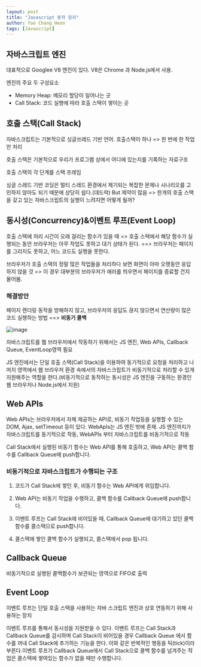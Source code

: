 ```yaml
---
layout: post
title: "Javascript 동작 원리"
author: Yoo Chang Heon
tags: [Javascript]
---
```


## 자바스크립트 엔진

대표적으로 Googlee V8 엔진이 있다. V8은 Chrome 과 Node.js에서 사용.

엔진의 주요 두 구성요소

- Memory Heap: 메모리 할당이 일어나는 곳
- Call Stack: 코드 실행에 따라 호출 스택이 쌓이는 곳

## 호출 스택(Call Stack)

자바스크립트는 기본적으로 싱글쓰레드 기반 언어. 호출스택이 하나 => 한 번에 한 작업만 처리

호출 스택은 기본적으로 우리가 프로그램 상에서 어디에 있는지를 기록하는 자료구조

호출 스택의 각 단계를 스택 프레임

싱글 스레드 기반 코딩은 멀티 스레드 환경에서 제기되는 복잡한 문제나 시나리오를 고민하지 않아도 되기 때문에 상당히 쉽다.(데드락) But 제약이 많음 => 한개의 호출 스택을 갖고 있는 자바스크립트의 실행이 느려지면 어떻게 될까?

## 동시성(Concurrency)&이벤트 루프(Event Loop)

호출 스택에 처리 시간이 오래 걸리는 함수가 있을 때 => 호출 스택에서 해당 함수가 실행되는 동안 브라우저는 아무 작업도 못하고 대기 상태가 된다. ==> 브라우저는 페이지를 그리지도 못하고, 어느 코드도 실행을 못한다.

브라우저가 호출 스택의 정말 많은 작업들을 처리하다 보면 화면이 아마 오랫동안 응답하지 않을 것 => 이 경우 대부분의 브라우저가 에러를 띄우면서 페이지를 종료할 건지 물어봄.

### 해결방안

페이지 렌더링 동작을 방해하지 않고, 브라우저의 응답도 끊지 않으면서 연산량이 많은 코드 실행하는 방법 ==> <b>비동기 콜백</b>

![image](https://user-images.githubusercontent.com/49175629/155934946-176aa5e7-6c06-4f16-8551-95b8b9821c7c.png)

자바스크립트를 웹 브라우저에서 작동하기 위해서는 JS 엔진, Web APIs, Callback Queue, EventLoop영역 필요

JS 엔진에서는 단일 호출 스택(Call Stack)을 이용하여 동기적으로 요청을 처리하고 나머지 영역에서 웹 브라우저 환경 속에서의 자바스크립트가 비동기적으로 처리할 수 있게 지원해주는 역할을 한다.(비동기적으로 동작하는 동시성은 JS 엔진을 구동하는 환경인 웹 브라우저나 Node.js에서 지원)

## Web APIs

Web APIs는 브라우저에서 자체 제공하는 API로, 비동기 작업등을 실행할 수 있는 DOM, Ajax, setTimeout 등이 있다.
WebApIs는 JS 엔진 밖에 존재. JS 엔진까지가 자바스크립트를 동기적으로 작동, WebAPIs 부터 자바스크립트를 비동기적으로 작동

Call Stack에서 실행된 비동기 함수는 Web API를 통해 호출하고, Web API는 콜백 함수를 Callback Queue에 push합니다.

### 비동기적으로 자바스크립트가 수행되는 구조

1. 코드가 Call Stack에 쌓인 후, 비동기 함수는 Web API에게 위임합니다.

2. Web API는 비동기 작업을 수행하고, 콜백 함수를 Callback Queue에 push합니다.

3. 이벤트 루프는 Call Stack에 비어있을 때, Callback Queue에 대기하고 있던 콜백 함수를 콜스택으로 push합니다.

4. 콜스택에 쌓인 콜백 함수가 실행되고, 콜스택에서 pop 됩니다.

## Callback Queue

비동기적으로 실행된 콜백함수가 보관되는 영역으로 FIFO로 출력

## Event Loop

이벤트 루프는 단일 호출 스택을 사용하는 자바 스크립트 엔진과 상호 연동하기 위해 사용하는 장치

이벤트 루프를 통해서 동시성을 지원받을 수 있다. 이벤트 루프는 Call Stack과 Callback Queue를 감시하며 Call Stack이 비어있을 경우 Callback Queue 에서 함수를 꺼내 Call Stack에 추가하는 기능을 한다. 이와 같은 반복적인 행동을 틱(tick)이라 부른다.이벤트 루프가 Callback Queue에서 Call Stack으로 콜백 함수를 넘겨주는 작업은 콜스택에 쌓여있는 함수가 없을 때만 수행합니다.
